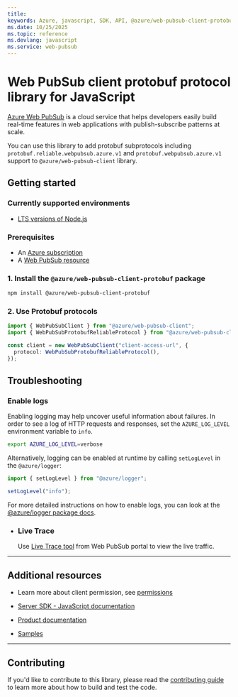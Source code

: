 ```yaml
---
title: 
keywords: Azure, javascript, SDK, API, @azure/web-pubsub-client-protobuf, web-pubsub
ms.date: 10/25/2025
ms.topic: reference
ms.devlang: javascript
ms.service: web-pubsub
---
```

# Web PubSub client protobuf protocol library for JavaScript

[Azure Web PubSub](https://aka.ms/awps/doc) is a cloud service that helps developers easily build real-time features in web applications with publish-subscribe patterns at scale.

You can use this library to add protobuf subprotocols including `protobuf.reliable.webpubsub.azure.v1` and `protobuf.webpubsub.azure.v1` support to `@azure/web-pubsub-client` library.

## Getting started

### Currently supported environments

- [LTS versions of Node.js](https://github.com/nodejs/release#release-schedule)

### Prerequisites

- An [Azure subscription][azure_sub]
- A [Web PubSub resource][create_instance]

### 1. Install the `@azure/web-pubsub-client-protobuf` package

```bash
npm install @azure/web-pubsub-client-protobuf
```

### 2. Use Protobuf protocols

```ts snippet:ReadmeSampleCreateClient
import { WebPubSubClient } from "@azure/web-pubsub-client";
import { WebPubSubProtobufReliableProtocol } from "@azure/web-pubsub-client-protobuf";

const client = new WebPubSubClient("client-access-url", {
  protocol: WebPubSubProtobufReliableProtocol(),
});
```

## Troubleshooting

### Enable logs

Enabling logging may help uncover useful information about failures. In order to see a log of HTTP requests and responses, set the `AZURE_LOG_LEVEL` environment variable to `info`.

```bash
export AZURE_LOG_LEVEL=verbose
```

Alternatively, logging can be enabled at runtime by calling `setLogLevel` in the `@azure/logger`:

```ts snippet:SetLogLevel
import { setLogLevel } from "@azure/logger";

setLogLevel("info");
```

For more detailed instructions on how to enable logs, you can look at the [@azure/logger package docs](https://github.com/Azure/azure-sdk-for-js/tree/main/sdk/core/logger).

- ### Live Trace

  Use [Live Trace tool][live_trace] from Web PubSub portal to view the live traffic.

---

## Additional resources

- Learn more about client permission, see [permissions](https://learn.microsoft.com/azure/azure-web-pubsub/reference-json-reliable-webpubsub-subprotocol#permissions)

- [Server SDK - JavaScript documentation](https://aka.ms/awps/sdk/js)
- [Product documentation](https://aka.ms/awps/doc)
- [Samples][samples_ref]

---

## Contributing

If you'd like to contribute to this library, please read the [contributing guide](https://github.com/Azure/azure-sdk-for-js/blob/main/CONTRIBUTING.md) to learn more about how to build and test the code.

[azure_sub]: https://azure.microsoft.com/free/
[samples_ref]: https://github.com/Azure/azure-webpubsub/tree/main/samples/javascript/
[create_instance]: https://learn.microsoft.com/azure/azure-web-pubsub/howto-develop-create-instance
[npm]: https://www.npmjs.com/package/@azure/web-pubsub-client
[live_trace]: https://learn.microsoft.com/azure/azure-web-pubsub/howto-troubleshoot-resource-logs

